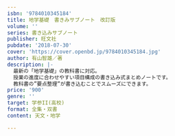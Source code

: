 ```yaml
---
isbn: '9784010345184'
title: 地学基礎　書きみサブノート　改訂版
volume: ''
series: 書き込みサブノート
publisher: 旺文社
pubdate: '2018-07-30'
cover: 'https://cover.openbd.jp/9784010345184.jpg'
author: 有山智雄／著
description: |-
  最新の「地学基礎」の教科書に対応。
  授業の進度に合わせやすい項目構成の書き込み式まとめノートです。　　
  教科書の”要点整理”が書き込むことでスムーズにできます。
price: '900'
genre: ''
target: 学参II(高校)
format: 全集・双書
content: 天文・地学

---
```

